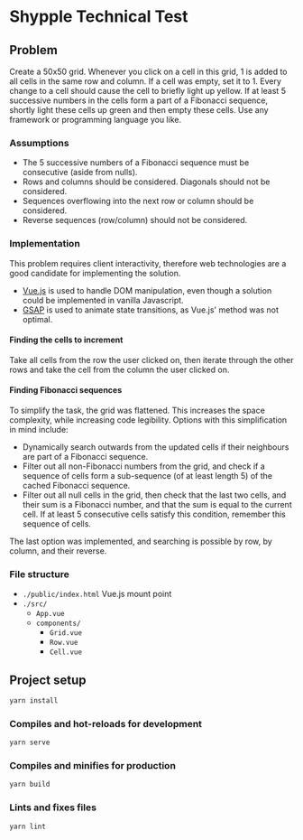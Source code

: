 # Shypple Technical Test

## Problem

Create a 50x50 grid.
Whenever you click on a cell in this grid, 1 is added to all cells in the same row and column.
If a cell was empty, set it to 1.
Every change to a cell should cause the cell to briefly light up yellow.
If at least 5 successive numbers in the cells form a part of a Fibonacci sequence, shortly light these cells up green and then empty these cells.
Use any framework or programming language you like.

### Assumptions

- The 5 successive numbers of a Fibonacci sequence must be consecutive (aside from nulls).
- Rows and columns should be considered. Diagonals should not be considered.
- Sequences overflowing into the next row or column should be considered.
- Reverse sequences (row/column) should not be considered.

### Implementation

This problem requires client interactivity, therefore web technologies are a good candidate for implementing the solution.

- [Vue.js](https://vuejs.org/) is used to handle DOM manipulation, even though a solution could be implemented in vanilla Javascript.
- [GSAP](https://greensock.com/gsap/) is used to animate state transitions, as Vue.js' method was not optimal.

#### Finding the cells to increment

Take all cells from the row the user clicked on, then iterate through the other rows and take the cell from the column the user clicked on.

#### Finding Fibonacci sequences

To simplify the task, the grid was flattened. This increases the space complexity, while increasing code legibility.
Options with this simplification in mind include:

- Dynamically search outwards from the updated cells if their neighbours are part of a Fibonacci sequence.
- Filter out all non-Fibonacci numbers from the grid, and check if a sequence of cells form a sub-sequence (of at least length 5) of the cached Fibonacci sequence.
- Filter out all null cells in the grid, then check that the last two cells, and their sum is a Fibonacci number, and that the sum is equal to the current cell. If at least 5 consecutive cells satisfy this condition, remember this sequence of cells.

The last option was implemented, and searching is possible by row, by column, and their reverse.

### File structure

- `./public/index.html` Vue.js mount point
- `./src/`
  - `App.vue`
  - `components/`
    - `Grid.vue`
    - `Row.vue`
    - `Cell.vue`

## Project setup

```bash
yarn install
```

### Compiles and hot-reloads for development

```bash
yarn serve
```

### Compiles and minifies for production

```bash
yarn build
```

### Lints and fixes files

```bash
yarn lint
```
